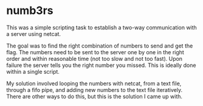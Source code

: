 # numb3rs

This was a simple scripting task to establish a two-way communication with a server using netcat.

The goal was to find the right combination of numbers to send and get the flag. The numbers need to be sent to the server one by one in the right order and within reasonable time (not too slow and not too fast). Upon failure the server tells you the right number you missed. This is ideally done within a single script.

My solution involved looping the numbers with netcat, from a text file, through a fifo pipe, and adding new numbers to the text file iteratively.
There are other ways to do this, but this is the solution I came up with.
